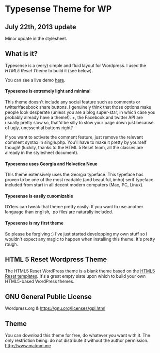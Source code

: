 #  Typesense Theme for WP

## July 22th, 2013 update

Minor update in the stylesheet.

## What is it?

Typesense is a (very) simple and fluid layout for Wordpress. I used the *HTML5 Reset Theme* to build it (see below). 

You can see a live demo [here](http://www.matmm.me/typesense/demo/).

#### Typesense is extremely light and minimal

This theme doesn't include any social feature such as comments or twitter/facebook share buttons. I genuinely think that those options make people look desperate (unless you are a blog super-star, in which case you probably already have a theme!). +, the Facebook and twitter API are usually pretty slow so, that'd be silly to slow your page down just because of ugly, unessential buttons right? 

If you want to activate the comment feature, just remove the relevant comment syntax in single.php. You'll have to make it pretty by yourself though! (luckily, thanks to the HTML 5 Reset team, all the classes are already in the stylesheet document). 

#### Typesense uses Georgia and Helvetica Neue 

This theme extensively uses the Georgia typeface. This typeface has proven to be one of the most readable (and beautiful, imho) serif typeface included from start in all decent modern computers (Mac, PC, Linux). 

#### Typesense is easily cusomizable 

DYIers can tweak that theme pretty easily. If you want to use another language than english, .po files are naturally included.

#### Typesense is my first theme

So please be forgiving :)
I've just started developping my own stuff so I wouldn't expect any magic to happen when installing this theme. It's pretty rough. 

## HTML 5 Reset Wordpress Theme

The HTML5 Reset WordPress theme is a blank theme based on the [HTML5 Reset templates](https://github.com/murtaugh/HTML5-Reset). It's a great empty slate upon which to build your own HTML5-based WordPress themes.

## GNU General Public License

Wordpress.org & https://gnu.org/licenses/gpl.html

## Theme 

You can download this theme for free, do whatever you want with it. The only restriction being: do not distribute it without the author permission. http://www.matmm.me 